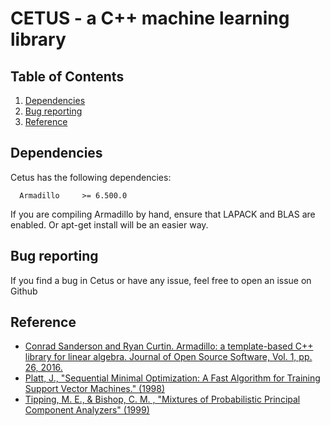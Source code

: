 # CETUS - a C++ machine learning library

## Table of Contents

1. [Dependencies](#dependencies)
2. [Bug reporting](#bug-reporting)
3. [Reference](#reference)


## Dependencies

Cetus has the following dependencies:

      Armadillo     >= 6.500.0

If you are compiling Armadillo by hand, ensure that LAPACK and BLAS are enabled. Or apt-get install will be an easier way.


## Bug reporting

If you find a bug in Cetus or have any issue, feel free to open an issue on Github


## Reference

* [Conrad Sanderson and Ryan Curtin. Armadillo: a template-based C++ library for linear algebra. Journal of Open Source Software, Vol. 1, pp. 26, 2016.](http://arma.sourceforge.net/armadillo_joss_2016.pdf)
* [Platt, J., "Sequential Minimal Optimization: A Fast Algorithm for Training Support Vector Machines." (1998)](https://www.microsoft.com/en-us/research/wp-content/uploads/2016/02/tr-98-14.pdf)
* [Tipping, M. E., & Bishop, C. M. , "Mixtures of Probabilistic Principal Component Analyzers" (1999)](http://www.miketipping.com/papers/met-mppca.pdf)
